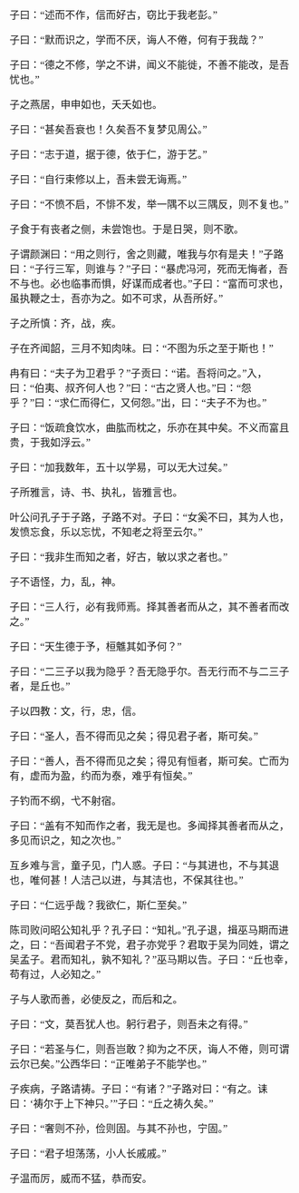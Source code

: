 <font face=楷体 size=4>

子曰：“述而不作，信而好古，窃比于我老彭。”

子曰：“默而识之，学而不厌，诲人不倦，何有于我哉？”

子曰：“德之不修，学之不讲，闻义不能徙，不善不能改，是吾忧也。”

子之燕居，申申如也，夭夭如也。

子曰：“甚矣吾衰也！久矣吾不复梦见周公。”

子曰：“志于道，据于德，依于仁，游于艺。”

子曰：“自行束修以上，吾未尝无诲焉。”

子曰：“不愤不启，不悱不发，举一隅不以三隅反，则不复也。”

子食于有丧者之侧，未尝饱也。于是日哭，则不歌。

子谓颜渊曰：“用之则行，舍之则藏，唯我与尔有是夫！”子路曰：“子行三军，则谁与？”子曰：“暴虎冯河，死而无悔者，吾不与也。必也临事而惧，好谋而成者也。”子曰：“富而可求也，虽执鞭之士，吾亦为之。如不可求，从吾所好。”

子之所慎：齐，战，疾。

子在齐闻韶，三月不知肉味。曰：“不图为乐之至于斯也！”

冉有曰：“夫子为卫君乎？”子贡曰：“诺。吾将问之。”入，曰：“伯夷、叔齐何人也？”曰：“古之贤人也。”曰：“怨乎？”曰：“求仁而得仁，又何怨。”出，曰：“夫子不为也。”

子曰：“饭疏食饮水，曲肱而枕之，乐亦在其中矣。不义而富且贵，于我如浮云。”

子曰：“加我数年，五十以学易，可以无大过矣。”

子所雅言，诗、书、执礼，皆雅言也。

叶公问孔子于子路，子路不对。子曰：“女奚不曰，其为人也，发愤忘食，乐以忘忧，不知老之将至云尔。”

子曰：“我非生而知之者，好古，敏以求之者也。”

子不语怪，力，乱，神。

子曰：“三人行，必有我师焉。择其善者而从之，其不善者而改之。”

子曰：“天生德于予，桓魋其如予何？”

子曰：“二三子以我为隐乎？吾无隐乎尔。吾无行而不与二三子者，是丘也。”

子以四教：文，行，忠，信。

子曰：“圣人，吾不得而见之矣；得见君子者，斯可矣。”

子曰：“善人，吾不得而见之矣；得见有恒者，斯可矣。亡而为有，虚而为盈，约而为泰，难乎有恒矣。”

子钓而不纲，弋不射宿。

子曰：“盖有不知而作之者，我无是也。多闻择其善者而从之，多见而识之，知之次也。”

互乡难与言，童子见，门人惑。子曰：“与其进也，不与其退也，唯何甚！人洁己以进，与其洁也，不保其往也。”

子曰：“仁远乎哉？我欲仁，斯仁至矣。”

陈司败问昭公知礼乎？孔子曰：“知礼。”孔子退，揖巫马期而进之，曰：“吾闻君子不党，君子亦党乎？君取于吴为同姓，谓之吴孟子。君而知礼，孰不知礼？”巫马期以告。子曰：“丘也幸，苟有过，人必知之。”

子与人歌而善，必使反之，而后和之。

子曰：“文，莫吾犹人也。躬行君子，则吾未之有得。”

子曰：“若圣与仁，则吾岂敢？抑为之不厌，诲人不倦，则可谓云尔已矣。”公西华曰：“正唯弟子不能学也。”

子疾病，子路请祷。子曰：“有诸？”子路对曰：“有之。诔曰：‘祷尔于上下神只。’”子曰：“丘之祷久矣。”

子曰：“奢则不孙，俭则固。与其不孙也，宁固。”

子曰：“君子坦荡荡，小人长戚戚。”

子温而厉，威而不猛，恭而安。


</font>